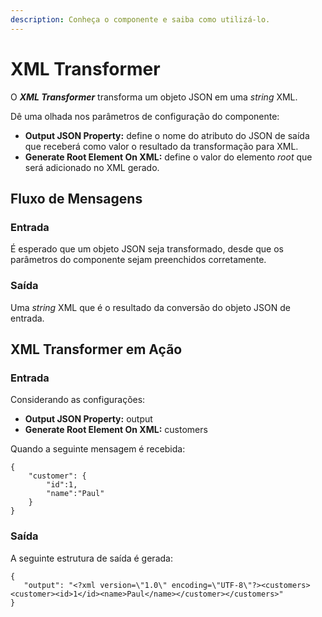 ```yaml
---
description: Conheça o componente e saiba como utilizá-lo.
---
```


# XML Transformer

O _**XML Transformer**_ transforma um objeto JSON em uma _string_ XML.

Dê uma olhada nos parâmetros de configuração do componente:

* **Output JSON Property:** define o nome do atributo do JSON de saída que receberá como valor o resultado da transformação para XML.
* **Generate Root Element On XML:** define o valor do elemento _root_ que será adicionado no XML gerado.

## Fluxo de Mensagens <a href="#fluxo-de-mensagens" id="fluxo-de-mensagens"></a>

### Entrada <a href="#entrada" id="entrada"></a>

É esperado que um objeto JSON seja transformado, desde que os parâmetros do componente sejam preenchidos corretamente.

### **Saída** <a href="#h_1154f08e69" id="h_1154f08e69"></a>

Uma _string_ XML que é o resultado da conversão do objeto JSON de entrada.

## XML Transformer em Ação <a href="#h_fd0d375710" id="h_fd0d375710"></a>

### Entrada <a href="#h_fbe63e5574" id="h_fbe63e5574"></a>

&#x20;Considerando as configurações:

* **Output JSON Property:** output
* **Generate Root Element On XML:** customers

Quando a seguinte mensagem é recebida:

```
{
    "customer": {
        "id":1,
        "name":"Paul"
    }
} 
```

### Saída <a href="#h_84cf6390e0" id="h_84cf6390e0"></a>

A seguinte estrutura de saída é gerada:

```
{
   "output": "<?xml version=\"1.0\" encoding=\"UTF-8\"?><customers><customer><id>1</id><name>Paul</name></customer></customers>"
}
```
